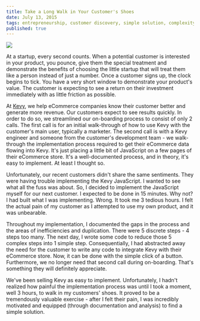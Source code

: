 ```yaml
---
title: Take a Long Walk in Your Customer's Shoes
date: July 13, 2015
tags: entrepreneurship, customer discovery, simple solution, complexity, Kevy, eCommerce, JavaScript
published: true
---
```


![](http://simplelifestrategies.com/wp-content/uploads/2012/05/SIMPLE.png)

At a startup, every second counts. When a potential customer is interested in your product, you pounce, give them the special treatment and demonstrate the benefits of choosing the little startup that will treat them like a person instead of just a number. Once a customer signs up, the clock begins to tick. You have a very short window to demonstrate your product's value. The customer is expecting to see a return on their investment immediately with as little friction as possible.

At [Kevy](http://kevy.com), we help eCommerce companies know their customer better and generate more revenue. Our customers expect to see results quickly. In order to do so, we streamlined our on-boarding process to consist of only 2 calls. The first call is for an initial walk-through of how to use Kevy with the customer's main user, typically a marketer. The second call is with a Kevy engineer and someone from the customer's development team - we walk-through the implementation process required to get their eCommerce data flowing into Kevy. It's just placing a little bit of JavaScript on a few pages of their eCommerce store. It's a well-documented process, and in theory, it's easy to implement. At least I thought so.

Unfortunately, our recent customers didn't share the same sentiments. They were having trouble implementing the Kevy JavaScript. I wanted to see what all the fuss was about. So, I decided to implement the JavaScript myself for our next customer. I expected to be done in 15 minutes. Why not? I had built what I was implementing. Wrong. It took me 3 tedious hours. I felt the actual pain of my customer as I attempted to use my own product, and it was unbearable.

Throughout my implementation, I documented the gaps in the process and the areas of inefficiencies and duplication. There were 5 discrete steps - 4 steps too many. The next day, I wrote some code to reduce those 5 complex steps into 1 simple step. Consequentially, I had abstracted away the need for the customer to write any code to integrate Kevy with their eCommerce store. Now, it can be done with the simple click of a button. Furthermore, we no longer need that second call during on-boarding. That's something they will definitely appreciate.

We've been selling Kevy as easy to implement. Unfortunately, I hadn't realized how painful the implementation process was until I took a moment, well 3 hours, to walk in my customers' shoes. It proved to be a tremendously valuable exercise - after I felt their pain, I was incredibly motivated and equipped (through documentation and analysis) to find a simple solution.
